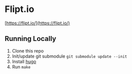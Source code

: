 # Flipt.io

[https://flipt.io/](https://flipt.io/)

## Running Locally

1. Clone this repo
1. Init/update git submodule `git submodule update --init`
1. Install [hugo](https://gohugo.io/getting-started/quick-start/)
1. Run `make`
